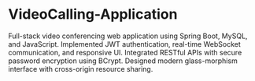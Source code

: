 # VideoCalling-Application
Full-stack video conferencing web application using Spring Boot, MySQL, and JavaScript. Implemented JWT authentication, real-time WebSocket communication, and responsive UI. Integrated RESTful APIs with secure password encryption using BCrypt. Designed modern glass-morphism interface with cross-origin resource sharing.
